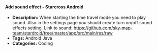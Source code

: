 #### Add sound effect - Starcross Android
- **Description:**
When starting the time travel mode you need to play sound.
Also in the settings page you should create turn on/off sound effects setting.
Link to sound: https://github.com/sky-map-team/stardroid/tree/master/app/src/main/res/raw
- **Tags:**
Android
Java
- **Categories:**
Coding